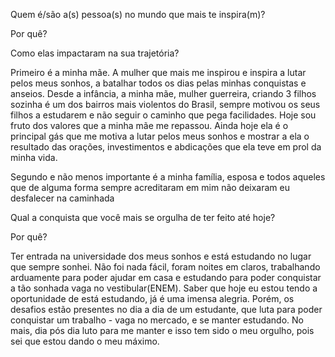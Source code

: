 Quem é/são a(s) pessoa(s) no mundo que mais te inspira(m)?

Por quê?

Como elas impactaram na sua trajetória?

Primeiro é a minha mãe. A mulher que mais me inspirou e inspira a lutar pelos meus sonhos, a batalhar todos os dias pelas minhas conquistas e anseios. Desde a infância, a minha mãe, mulher guerreira, criando 3 filhos sozinha é um dos bairros mais violentos do Brasil, sempre motivou os seus filhos a estudarem e não seguir o caminho que pega facilidades. Hoje sou fruto dos valores que a minha mãe me repassou. Ainda hoje ela é o principal gás que me motiva a lutar pelos meus sonhos e mostrar a ela o resultado das orações, investimentos e abdicações que ela teve em prol da minha vida.

Segundo e não menos importante é a minha família, esposa e todos aqueles que de alguma forma sempre acreditaram em mim não deixaram eu desfalecer na caminhada



Qual a conquista que você mais se orgulha de ter feito até hoje?

Por quê?

Ter entrada na universidade dos meus sonhos e está estudando no lugar que sempre sonhei. Não foi nada fácil, foram noites em claros, trabalhando arduamente para poder ajudar em casa e estudando para poder conquistar a tão sonhada vaga no vestibular(ENEM). Saber que hoje eu estou tendo a oportunidade de está estudando, já é uma imensa alegria. Porém, os desafios estão presentes no dia a dia de um estudante, que luta para poder conquistar um trabalho - vaga no mercado, e se manter estudando. No mais, dia pós dia luto para me manter e isso tem sido o meu orgulho, pois sei que estou dando o meu máximo.